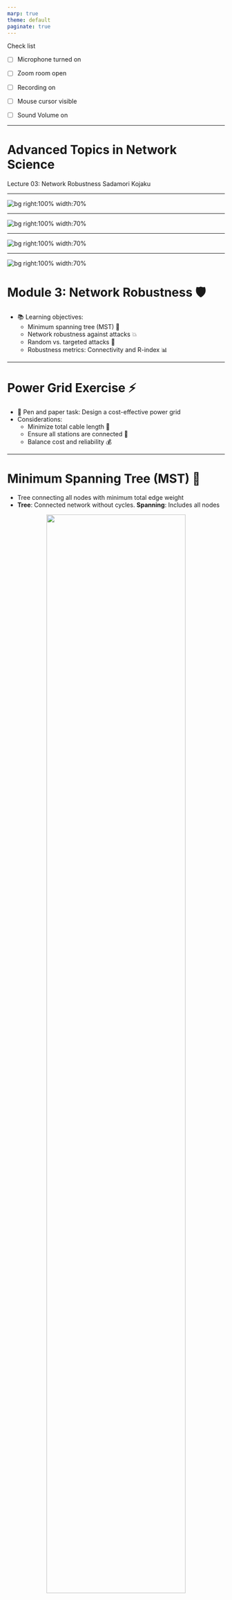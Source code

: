 ```yaml
---
marp: true
theme: default
paginate: true
---
```


Check list
- [ ] Microphone turned on
- [ ] Zoom room open
- [ ] Recording on
- [ ] Mouse cursor visible
- [ ] Sound Volume on


---

# Advanced Topics in Network Science

Lecture 03: Network Robustness
Sadamori Kojaku

---

![bg right:100% width:70%](../enginet-intro-slide/enginet-01.png)

---

![bg right:100% width:70%](../enginet-intro-slide/enginet-02.png)

---

![bg right:100% width:70%](../enginet-intro-slide/enginet-03.png)

---

![bg right:100% width:70%](../enginet-intro-slide/enginet-04v2.png)



# Module 3: Network Robustness 🛡️

- 📚 Learning objectives:
  - Minimum spanning tree (MST) 🌳
  - Network robustness against attacks 💥
  - Random vs. targeted attacks 🎯
  - Robustness metrics: Connectivity and R-index 📊

---

# Power Grid Exercise ⚡

- 📝 Pen and paper task: Design a cost-effective power grid
- Considerations:
  - Minimize total cable length 📏
  - Ensure all stations are connected 🔌
  - Balance cost and reliability 💰

---

# Minimum Spanning Tree (MST) 🌲

- Tree connecting all nodes with minimum total edge weight
- **Tree**: Connected network without cycles.  **Spanning**: Includes all nodes

<div style="text-align: center;">
    <img src="https://github.com/skojaku/adv-net-sci/raw/gh-pages/_images/minimum-spanning-tree.jpg" width="80%">
</div>

---

# MST Algorithms 🧮

1. Kruskal's Algorithm:
   - Sort edges by weight
   - Add smallest edge that doesn't create a cycle
   - Repeat until all nodes connected

2. Prim's Algorithm:
   - Start with a single node
   - Add smallest edge connecting to unconnected node
   - Repeat until all nodes connected

- [🚀 Try the interactive demo](https://skojaku.github.io/adv-net-sci/vis/kruskal-vs-prime.html)

---

# Network Robustness

- Network's ability to maintain connectivity after failures
- Types of failures/attacks:
  - **Random failures** 🎲
  - **Targeted attacks** 🎯
- Measure: Fraction of nodes in the largest connected component

![bg right:50% width:87%](https://skojaku.github.io/adv-net-sci/_images/single-node-failure.jpg)

---

# Robustness Profile 📈

- Plot of connectivity vs. fraction of nodes removed
- Interpretation:
  - Closer to diagonal line = more robust
- Metric:
  - R-index (higher is better)
  - $R = \frac{1}{N} \sum_{k=1}^{N-1} y_k$
  - $y_k$: connectivity when $k$ nodes are removed


![bg right:50% width:100%](https://skojaku.github.io/adv-net-sci/_images/robustness-profile.jpg)

---

# Hands-on: Zachary's Karate Club 🥋

- [🚀 Hands-on: Zachary's Karate Club](https://github.com/skojaku/adv-net-sci/blob/main/notebooks/exercise-m03-robustness.ipynb)



---

# Random Failure Simulation 🎲

```python
g = g_original.copy()
n_nodes = g.vcount()

for i in range(n_nodes - 1):
    node_idx = np.random.choice(g.vs.indices)
    g.delete_vertices(node_idx)

    components = g.connected_components()
    connectivity = np.max(components.sizes()) / g_original.vcount()

    # Save results...
```

---

# Targeted Attack Simulation 🎯

```python
g = g_original.copy()
n_nodes = g.vcount()

for i in range(n_nodes - 1):
    node_idx = g.vs.indices[np.argmax(g.degree())]
    g.delete_vertices(node_idx)

    components = g.connected_components()
    connectivity = np.max(components.sizes()) / g_original.vcount()

    # Save results...
```

---

# Robustness Results 📊

- Plot robustness profiles for both attack types
- Compare R-$index values:
- Interpret results: Network more vulnerable to targeted attacks


```python
rindex = df_robustness_profile["connectivity"].mean()
rindex_targeted = df_robustness_profile_targeted["connectivity"].mean()
```

---

# Game

[🚀 Network Robustness Game](https://skojaku.github.io/adv-net-sci/vis/network-robustness.html)

---

# Theoretical Basis of Network Robustness

---

# Percolation Theory

- A mathematical framework to describe the behavior of connected clusters in a graph.
- Lattice: Regular grid of points
- A puddle appears with probability $p$ at each point
- Cluster: A group of connected puddles
- How does the size of the largest cluster grow as $p$ increases 🤔?

![bg right:50% width:100%](https://jamesmccaffrey.wordpress.com/wp-content/uploads/2021/07/percolation.jpg)

---

# Numerical percolation experiments

- Cluster size increases as $p$ increases
- Not gradual, but sudden
- At a critical point $p_c\simeq 0.598$, the largest cluster goes from small to huge

![bg right:50% width:100%](https://skojaku.github.io/adv-net-sci/_images/6c27325c48214dca671f17b6a1f27814647f9f08d86af7502457c53e060adbff.png)


---


# How does this relate to failures?

- Percolation: Each node has a puddle with probability $p$
- Failures: Each node is removed with probability $1-p$

![bg right:50% width:100%](https://skojaku.github.io/adv-net-sci/_images/6c27325c48214dca671f17b6a1f27814647f9f08d86af7502457c53e060adbff.png)

---

# Condition for Giant Component Formation

**Molloy-Reed Criterion**: A network forms a giant component if:

$$
\kappa_0 := \frac{\langle k^2 \rangle}{\langle k \rangle} > 2
$$

- $k$: Node degree; $\langle k \rangle$: Average degree; $\langle k^2 \rangle$: Second moment of degree distribution


![right:50% width:100%](https://skojaku.github.io/adv-net-sci/_images/f28296706832972715a363f1a51a5bded3072589739f7b99e87362f1c384a6ee.png)

---

# Exercise

Consider a random network of $N$ nodes, where every pair of nodes are connected by an edge with a certain probability. Then, the degree $k$ of a node is a binomial random variable, which we approximate by a Poisson random variable with mean $\langle k \rangle$. The variance of the Poisson random variable is also $\langle k \rangle$.

1. Derive $\langle k^2 \rangle$ using $\langle k \rangle$.
  - Hint: Variance is defined as $\text{Var}(k) = \langle (k-\langle k \rangle)^2 \rangle$.
2. Compute the ratio $\frac{\langle k^2 \rangle}{\langle k \rangle}$.
3. Check when the network satisfies the Molloy-Reed criterion.


---

**Solution for Q1**:
To derive $\langle k^2 \rangle$, we start with the definition of variance

$$\text{Var}(k) = \langle (k - \langle k \rangle)^2 \rangle$$

Expanding the square, we get

$$\text{Var}(k) = \langle k^2 \rangle - 2\langle k \rangle \langle k \rangle + \langle k \rangle^2$$

Since $\text{Var}(k) = \langle k \rangle$ for a Poisson distribution, we can substitute and rearrange

$$\langle k \rangle = \langle k^2 \rangle - \langle k \rangle^2$$

Solving for $\langle k^2 \rangle$, we obtain

$$\langle k^2 \rangle = \langle k \rangle + \langle k \rangle^2$$

---

**Solution for Q2**:
$\frac{\langle k^2 \rangle}{\langle k \rangle} = 1 + \langle k \rangle$

**Solution for Q3**:
$\langle k \rangle >1$. In other words, if a node has on average more than one neighbor, the random network is likely to have a giant component.

---

# Critical Fraction

The critical fraction of nodes $f_c$ at which the giant component disappears:

$$
f_c = 1 - \frac{1}{\frac{\langle k^2 \rangle}{\langle k \rangle} - 1}
$$

**Degree homogeneous network**:

For a random network in the previous exercise, by substituting $\frac{\langle k^2 \rangle}{\langle k \rangle} = 1 + \langle k \rangle$:

$$
f_c = 1 - \frac{1}{\langle k \rangle}
$$

- $f_c$ is only determined by the average degree $\langle k \rangle$.
- A larger $\langle k \rangle$ results in a larger $f_c$, making the network more robust against random failures.

---

**Degree heterogeneous network**:

For a power-law degree distribution $P(k) \sim k^{-\gamma}$,

$$
f_c =
\begin{cases}
1 - \dfrac{1}{\frac{\gamma-2}{3-\gamma} k_{\text{min}} ^{\gamma-2} k_{\text{max}}^{3-\gamma} -1} & \text{if } 2 < \gamma < 3 & \text{ (Degree heterogeneous)} \\
1 - \dfrac{1}{\frac{\gamma-2}{3-\gamma} k_{\text{min}} - 1} & \text{if } \gamma > 3 & \text{ (Degree homogeneous)} \\
\end{cases}
$$

- $k_{\text{min}}$ and $k_{\text{max}}$: the minimum and maximum degrees.
- $\gamma$: the exponent of the power law degree distribution.
- The critical fraction is determined by $k_{\text{min}}$ and $k_{\text{max}}$.
- As the number of nodes increases, $k_{\text{max}}$ also increases. Thus, in large degree heterogeneous networks, $f_c$ approaches 1 as the network size grows 🤯.

---

# Attack tolerance

- We can use the same framework to analyze the tolerance to targeted attacks.
  - **Step 1**: Remove a node.
  - **Step 2**: Check the Molloy-Reed criterion.
  - **Step 3**: Find the fraction of nodes removed when the criterion is violated.
- Effective attack: Remove nodes that most reduce $\kappa_0$ (degree heterogeneity).


![bg right:40% width:100%](https://skojaku.github.io/adv-net-sci/_images/bdfb8d2caae07ea9c24e54daa9637ff2c55f7916a6e8bb91615ab2b38f366ec7.png)

---

# Design robust networks


**Molloy-Reed criterion**:

$$
\kappa_0 := \frac{\langle k^2 \rangle}{\langle k \rangle} > 2
$$

## What does this tell you about designing networks that are robust against random and targeted attacks 🤔?

- [Interactive demo](https://skojaku.github.io/adv-net-sci/vis/network-robustness.html)

---

# Key Takeaways 🗝️

1. MST is key for efficient network design
2. Robustness depends on attack type
3. Targeted attacks are more damaging than random ones
4. R-index measures network robustness
5. Percolation theory explains network robustness based on degree heterogeneity
6. Degree heterogeneity makes networks robust against random attacks but weak to targeted ones
